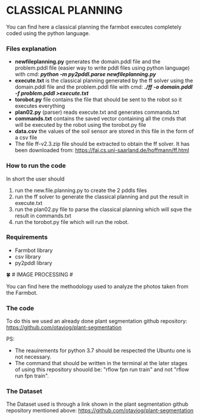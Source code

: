 # CLASSICAL PLANNING

You can find here a classical planning the farmbot executes completely coded using the python language.

### Files explanation ###

- **newfileplanning.py** generates the domain.pddl file and the problem.pddl file (easier way to write pddl files using python language) with cmd: ***python -m py2pddl.parse newfileplanning.py***
- **execute.txt** is the classical planning generated by the ff solver using the domain.pddl file and the problem.pddl file with cmd: ***./ff -o domain.pddl -f problem.pddl >execute.txt***
- **torobot.py** file contains the file that should be sent to the robot so it executes everything
- **plan02.py** (parser) reads execute.txt and generates commands.txt
- **commands.txt** contains the saved vector containing all the cmds that will be executed by the robot using the torobot.py file
- **data.csv** the values of the soil sensor are stored in this file in the form of a csv file
- The file ff-v2.3.zip file should be extracted to obtain the ff solver. It has been downloaded from: https://fai.cs.uni-saarland.de/hoffmann/ff.html 

### How to run the code ###

In short the user should 
1. run the new.file.planning.py to create the 2 pddls files
2. run the ff solver to generate the classical planning and put the result in execute.txt
3. run the plan02.py file to parse the classical planning which will sqve the result in commands.txt
4. run the torobot.py file which will run the robot.

### Requirements ###

- Farmbot library
- csv library
- py2pddl library


:four_leaf_clover: # IMAGE PROCESSING #

You can find here the methodology used to analyze the photos taken from the Farmbot.

### The code ###

To do this we used an already done plant segmentation github repository: https://github.com/otaviog/plant-segmentation

PS:
- The reauirements for python 3.7 should be respected the Ubuntu one is not necessary.
- The command that should be written in the terminal at the later stages of using this repository shouold be:
"rflow fpn run train" and not "rflow run fpn train".

### The Dataset ###

The Dataset used is through a link shown in the plant segmentation github repository  mentioned above: https://github.com/otaviog/plant-segmentation

